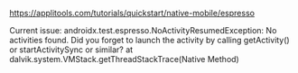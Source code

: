 https://applitools.com/tutorials/quickstart/native-mobile/espresso

Current issue: androidx.test.espresso.NoActivityResumedException: No activities found. Did you forget to launch the activity by calling getActivity() or startActivitySync or similar?
at dalvik.system.VMStack.getThreadStackTrace(Native Method)